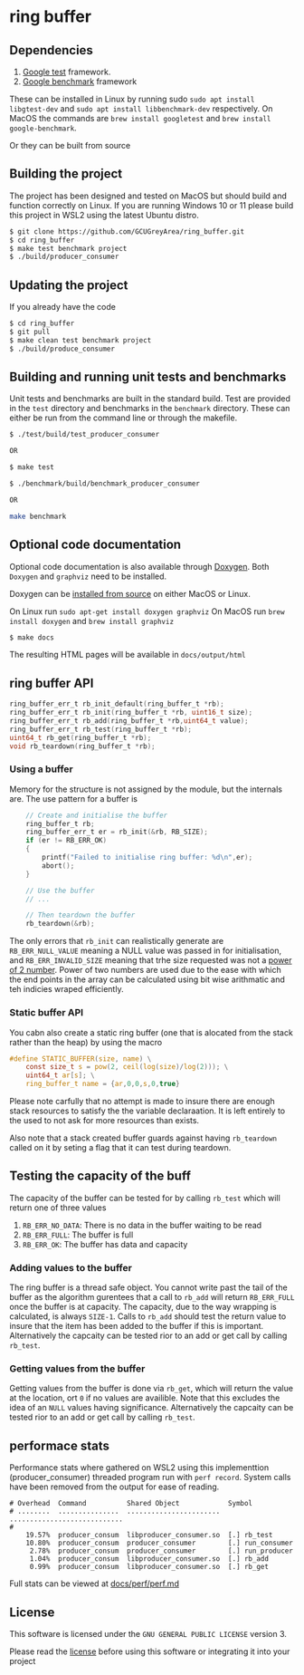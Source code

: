 # ring buffer

## Dependencies

1. [Google test](https://github.com/google/googletest) framework.
2. [Google benchmark](https://github.com/google/benchmark) framework

These can be installed in Linux by running sudo `sudo apt install libgtest-dev`
and `sudo apt install libbenchmark-dev` respectively. On MacOS the commands are
`brew install googletest` and `brew install google-benchmark`.

Or they can be built from source

## Building the project

The project has been designed and tested on MacOS but should build and function
correctly on Linux. If you are running Windows 10 or 11 please build this
project in WSL2 using the latest Ubuntu distro.

```bash
$ git clone https://github.com/GCUGreyArea/ring_buffer.git
$ cd ring_buffer
$ make test benchmark project
$ ./build/producer_consumer
```

## Updating the project

If you already have the code

```bash
$ cd ring_buffer
$ git pull
$ make clean test benchmark project
$ ./build/produce_consumer
```

## Building and running unit tests and benchmarks

Unit tests and benchmarks are built in the standard build. Test are provided in
the `test` directory and benchmarks in the `benchmark` directory. These can
either be run from the command line or through the makefile.

```bash
$ ./test/build/test_producer_consumer

OR

$ make test
```

```bash
$ ./benchmark/build/benchmark_producer_consumer

OR

make benchmark
```

## Optional code documentation

Optional code documentation is also available through
[Doxygen](https://doxygen.nl/manual/starting.html). Both `Doxygen` and
`graphviz` need to be installed.

Doxygen can be [installed from source](https://doxygen.nl/manual/install.html)
on either MacOS or Linux.

On Linux run `sudo apt-get install doxygen graphviz` On MacOS run `brew install
doxygen` and `brew install graphviz`


```bash
$ make docs
```

The resulting HTML pages will be available in `docs/output/html`

## ring buffer API

```c
ring_buffer_err_t rb_init_default(ring_buffer_t *rb);
ring_buffer_err_t rb_init(ring_buffer_t *rb, uint16_t size);
ring_buffer_err_t rb_add(ring_buffer_t *rb,uint64_t value);
ring_buffer_err_t rb_test(ring_buffer_t *rb);
uint64_t rb_get(ring_buffer_t *rb);
void rb_teardown(ring_buffer_t *rb);
```

### Using a buffer

Memory for the structure is not assigned by the module, but the internals are.
The use pattern for a buffer is

```c
    // Create and initialise the buffer
    ring_buffer_t rb;
    ring_buffer_err_t er = rb_init(&rb, RB_SIZE);
    if (er != RB_ERR_OK)
    {
        printf("Failed to initialise ring buffer: %d\n",er);
        abort();
    }

    // Use the buffer 
    // ...

    // Then teardown the buffer
    rb_teardown(&rb);
```

The only errors that `rb_init` can realistically generate are
`RB_ERR_NULL_VALUE` meaning a NULL value was passed in for initialisation, and
`RB_ERR_INVALID_SIZE` meaning that trhe size requested was not a [power of 2
number](https://en.wikipedia.org/wiki/Power_of_two). Power of two numbers are
used due to the ease with which the end points in the array can be calculated
using bit wise arithmatic and teh indicies wraped efficiently.


### Static buffer API

You cabn also create a static ring buffer (one that is alocated from the stack rather than the heap) by using the macro

```c
#define STATIC_BUFFER(size, name) \
    const size_t s = pow(2, ceil(log(size)/log(2))); \
    uint64_t ar[s]; \
    ring_buffer_t name = {ar,0,0,s,0,true}
```

Please note carfully that no attempt is made to insure there are enough stack resources to satisfy the the variable declaraation. It is left entirely to the used to not ask for more resources than exists. 

Also note that a stack created buffer guards against having `rb_teardown` called on it by seting a flag that it can test during teardown.

## Testing the capacity of the buff

The capacity of the buffer can be tested for by calling `rb_test` which will return one of three values

1. `RB_ERR_NO_DATA`: There is no data in the buffer waiting to be read
2. `RB_ERR_FULL`: The buffer is full
2. `RB_ERR_OK`: The buffer has data and capacity 

### Adding values to the buffer 

The ring buffer is a thread safe object. You cannot write past the tail of the
buffer as the algorithm gurentees that a call to `rb_add` will return
`RB_ERR_FULL` once the buffer is at capacity. The capacity, due to the way
wrapping is calculated, is always `SIZE-1`. Calls to `rb_add` should test the
return value to insure that the item has been added to the buffer if this is
important. Alternatively the capcaity can be tested rior to an add or get call
by calling `rb_test`.

### Getting values from the buffer

Getting values from the buffer is done via `rb_get`, which will return the value
at the location, ort `0` if no values are availible. Note that this excludes the
idea of an `NULL` values having significance. Alternatively the capcaity can be
tested rior to an add or get call by calling `rb_test`.


## performace stats 

Performance stats where gathered on WSL2 using this implementtion
(producer_consumer) threaded program run with `perf record`. System calls have
been removed from the output for ease of reading.

```text 
# Overhead  Command          Shared Object            Symbol                                                                                                                                                       
# ........  ...............  .......................  ............................
#
    19.57%  producer_consum  libproducer_consumer.so  [.] rb_test
    10.80%  producer_consum  producer_consumer        [.] run_consumer
     2.78%  producer_consum  producer_consumer        [.] run_producer
     1.04%  producer_consum  libproducer_consumer.so  [.] rb_add
     0.99%  producer_consum  libproducer_consumer.so  [.] rb_get
```

Full stats can be viewed at [docs/perf/perf.md](docs/perf/perf.md)


## License 

This software is licensed under the `GNU GENERAL PUBLIC LICENSE` version 3.

Please read the [license](LICENSE.TXT) before using this software or integrating
it into your project
